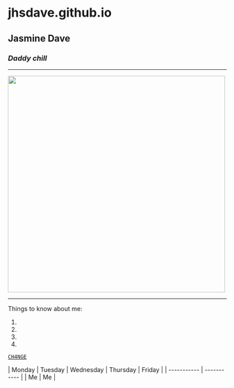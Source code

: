 # jhsdave.github.io
Jasmine Dave 
---
### *Daddy chill*
---
<img src="https://user-images.githubusercontent.com/122240967/212249882-9c2791dc-f98c-4daf-92c9-e8cd2dcd1a90.png" width="500" height="500">

---
Things to know about me:

1. 
2. 
3.
4.

[`CH4NGE`](https://www.youtube.com/watch?v=LbO4pg_LHUI&list=RDLbO4pg_LHUI&start_radio=1)

| Monday | Tuesday | Wednesday | Thursday | Friday |
| ----------- | ----------- |
| Me | Me |







